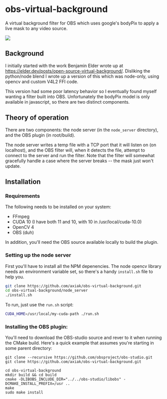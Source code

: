 # obs-virtual-background


A virtual background filter for OBS which uses google's bodyPix to
apply a live mask to any video source.


![](https://github.com/axiak/obs-virtual-background/raw/master/img/screencast.gif)


## Background

I initially started with the work Benjamin Elder wrote up at https://elder.dev/posts/open-source-virtual-background/.
Disliking the python/node blend I wrote up a version of this which was node-only, using opencv and custom V4L2 FFI code.

This version had some poor latency behavior so I eventually found myself wanting a filter built into OBS. Unfortunately
the bodyPix model is only available in javascript, so there are two distinct components.

## Theory of operation

There are two components: the node server (in the `node_server` directory), and the OBS plugin (in root/build).

The node server writes a temp file with a TCP port that it will listen on (on localhost), and the OBS filter will, when
it detects the file, attempt to connect to the server and run the filter. Note that the filter will somewhat gracefully
handle a case where the server breaks -- the mask just won't update. 

## Installation


### Requirements

The following needs to be installed on your system:

- FFmpeg
- CUDA 10 (I have both 11 and 10, with 10 in /usr/local/cuda-10.0)
- OpenCV 4
- OBS (duh)

In addition, you'll need the OBS source available locally to build the plugin.



### Setting up the node server

First you'll have to install all the NPM depenencies. The node opencv library needs
an environment variable set, so there's a handy `install.sh` file to help you.

```bash
git clone https://github.com/axiak/obs-virtual-background.git
cd obs-virtual-background/node_server
./install.sh
```

To run, just use the `run.sh` script:

```bash
CUDA_HOME=/usr/local/my-cuda-path ./run.sh
```


### Installing the OBS plugin:


You'll need to download the OBS-studio source and rever to it when running
the CMake build. Here's a quick example that assumes you're starting in some parent directory:

```
git clone --recursive https://github.com/obsproject/obs-studio.git
git clone https://github.com/axiak/obs-virtual-background.git

cd obs-virtual-background
mkdir build && cd build
cmake -DLIBOBS_INCLUDE_DIR="../../obs-studio/libobs" -DCMAKE_INSTALL_PREFIX=/usr ..
make
sudo make install
```

